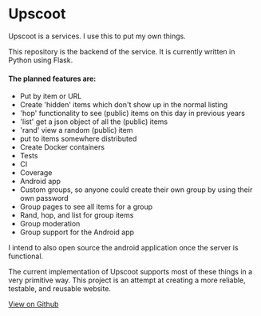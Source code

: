 # Upscoot

Upscoot is a services. I use this to put my own things.

This repository is the backend of the service. It is currently written in Python using Flask.

#### The planned features are:

 * Put by item or URL
 * Create 'hidden' items which don't show up in the normal listing
 * 'hop' functionality to see (public) items on this day in previous years
 * 'list' get a json object of all the (public) items
 * 'rand' view a random (public) item
 * put to items somewhere distributed
 * Create Docker containers
 * Tests
 * CI
 * Coverage
 * Android app
 * Custom groups, so anyone could create their own group by using their own password
 * Group pages to see all items for a group
 * Rand, hop, and list for group items
 * Group moderation
 * Group support for the Android app
 
I intend to also open source the android application once the server is functional. 
 
The current implementation of Upscoot supports most of these things in a very primitive way. This project is an attempt
at creating a more reliable, testable, and reusable website. 

[View on Github](https://github.com/sc0tt/upscoot-server)